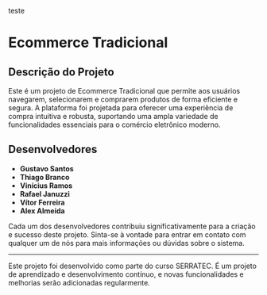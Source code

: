 teste
# Ecommerce Tradicional
## Descrição do Projeto
Este é um projeto de Ecommerce Tradicional que permite aos usuários navegarem, selecionarem e comprarem produtos de forma eficiente e segura. A plataforma foi projetada para oferecer uma experiência de compra intuitiva e robusta, suportando uma ampla variedade de funcionalidades essenciais para o comércio eletrônico moderno.

## Desenvolvedores
- **Gustavo Santos**
- **Thiago Branco**
- **Vinícius Ramos**
- **Rafael Januzzi**
- **Vítor Ferreira**
- **Alex Almeida**

Cada um dos desenvolvedores contribuiu significativamente para a criação e sucesso deste projeto. Sinta-se à vontade para entrar em contato com qualquer um de nós para mais informações ou dúvidas sobre o sistema.

---

Este projeto foi desenvolvido como parte do curso SERRATEC. É um projeto de aprendizado e desenvolvimento contínuo, e novas funcionalidades e melhorias serão adicionadas regularmente.
